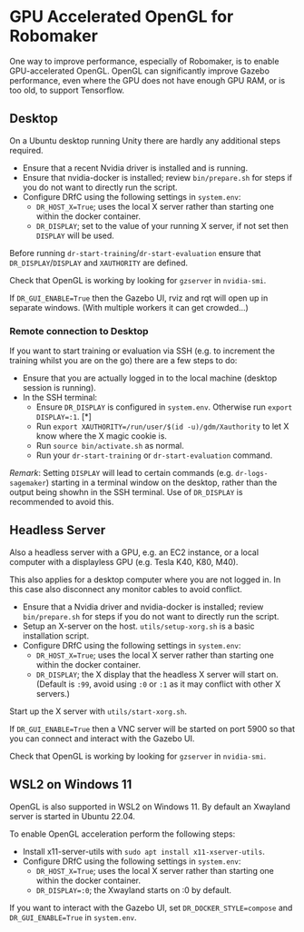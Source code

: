 # GPU Accelerated OpenGL for Robomaker

One way to improve performance, especially of Robomaker, is to enable GPU-accelerated OpenGL. OpenGL can significantly improve Gazebo performance, even where the GPU does not have enough GPU RAM, or is too old, to support Tensorflow.

## Desktop 

On a Ubuntu desktop running Unity there are hardly any additional steps required.

* Ensure that a recent Nvidia driver is installed and is running.
* Ensure that nvidia-docker is installed; review `bin/prepare.sh` for steps if you do not want to directly run the script.
* Configure DRfC using the following settings in `system.env`:
    * `DR_HOST_X=True`; uses the local X server rather than starting one within the docker container.
    * `DR_DISPLAY`; set to the value of your running X server, if not set then `DISPLAY` will be used.

Before running `dr-start-training`/`dr-start-evaluation` ensure that `DR_DISPLAY`/`DISPLAY` and `XAUTHORITY` are defined.

Check that OpenGL is working by looking for `gzserver` in `nvidia-smi`.

If `DR_GUI_ENABLE=True` then the Gazebo UI, rviz and rqt will open up in separate windows. (With multiple workers it can get crowded...)

### Remote connection to Desktop 

If you want to start training or evaluation via SSH (e.g. to increment the training whilst you are on the go) there are a few steps to do:
* Ensure that you are actually logged in to the local machine (desktop session is running).
* In the SSH terminal:
    * Ensure `DR_DISPLAY` is configured in `system.env`. Otherwise run `export DISPLAY=:1`. [*]
    * Run `export XAUTHORITY=/run/user/$(id -u)/gdm/Xauthority` to let X know where the X magic cookie is.
    * Run `source bin/activate.sh` as normal.
    * Run your `dr-start-training` or `dr-start-evaluation` command. 

*Remark*: Setting `DISPLAY` will lead to certain commands (e.g. `dr-logs-sagemaker`) starting in a terminal window on the desktop, rather than the output being showhn in the SSH terminal.
Use of `DR_DISPLAY` is recommended to avoid this.

## Headless Server

Also a headless server with a GPU, e.g. an EC2 instance, or a local computer with a displayless GPU (e.g. Tesla K40, K80, M40).

This also applies for a desktop computer where you are not logged in. In this case also disconnect any monitor cables to avoid conflict.

* Ensure that a Nvidia driver and nvidia-docker is installed; review `bin/prepare.sh` for steps if you do not want to directly run the script.
* Setup an X-server on the host. `utils/setup-xorg.sh` is a basic installation script.
* Configure DRfC using the following settings in `system.env`:
    * `DR_HOST_X=True`; uses the local X server rather than starting one within the docker container.
    * `DR_DISPLAY`; the X display that the headless X server will start on. (Default is `:99`, avoid using `:0` or `:1` as it may conflict with other X servers.)

Start up the X server with `utils/start-xorg.sh`. 

If `DR_GUI_ENABLE=True` then a VNC server will be started on port 5900 so that you can connect and interact with the Gazebo UI.

Check that OpenGL is working by looking for `gzserver` in `nvidia-smi`.

## WSL2 on Windows 11

OpenGL is also supported in WSL2 on Windows 11. By default an Xwayland server is started in Ubuntu 22.04.

To enable OpenGL acceleration perform the following steps:
* Install x11-server-utils with `sudo apt install x11-xserver-utils`.
* Configure DRfC using the following settings in `system.env`:
    * `DR_HOST_X=True`; uses the local X server rather than starting one within the docker container.
    * `DR_DISPLAY=:0`; the Xwayland starts on :0 by default.

If you want to interact with the Gazebo UI, set `DR_DOCKER_STYLE=compose` and `DR_GUI_ENABLE=True` in `system.env`.

